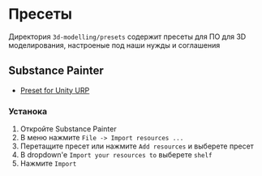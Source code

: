 # Пресеты

Директория `3d-modelling/presets` содержит пресеты для ПО для 3D моделирования, настроеные под наши нужды и соглашения

## Substance Painter

- [Preset for Unity URP](presets/Substance%20Painter/Ninsar%20Unity%20URP%20(Metalic%20Glosiness).spexp)

### Устанока

1. Откройте Substance Painter
2. В меню нажмите `File -> Import resources ...`
3. Перетащите пресет или нажмите `Add resources` и выберете пресет
4. В dropdown'е `Import your resources to` выберете `shelf`
5. Нажмите `Import`
